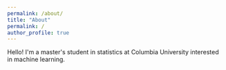 ```yaml
---
permalink: /about/
title: "About"
permalink: /
author_profile: true
---
```

Hello! 
I'm a master's student in statistics at Columbia University interested in machine learning.
